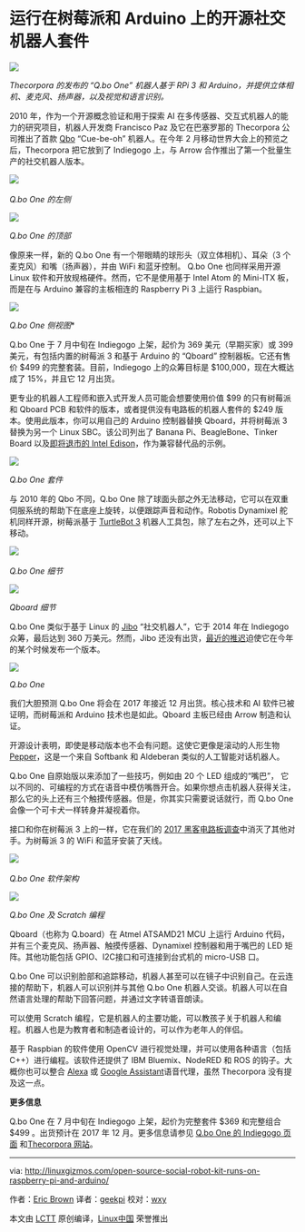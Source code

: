 运行在树莓派和 Arduino 上的开源社交机器人套件
============

![](http://linuxgizmos.com/files/thecorpora_qboone-thm.jpg)

*Thecorpora 的发布的 “Q.bo One” 机器人基于 RPi 3 和 Arduino，并提供立体相机、麦克风、扬声器，以及视觉和语言识别。*

2010 年，作为一个开源概念验证和用于探索 AI 在多传感器、交互式机器人的能力的研究项目，机器人开发商 Francisco Paz 及它在巴塞罗那的 Thecorpora 公司推出了首款 [Qbo][6] “Cue-be-oh” 机器人。在今年 2 月移动世界大会上的预览之后，Thecorpora 把它放到了 Indiegogo 上，与 Arrow 合作推出了第一个批量生产的社交机器人版本。

[![](http://linuxgizmos.com/files/thecorpora_qboone-sm.jpg)][7]   

*Q.bo One 的左侧*

[![](http://linuxgizmos.com/files/thecorpora_qboone2-sm.jpg)][8] 

*Q.bo One 的顶部*

像原来一样，新的 Q.bo One 有一个带眼睛的球形头（双立体相机）、耳朵（3 个麦克风）和嘴（扬声器），并由 WiFi 和蓝牙控制。 Q.bo One 也同样采用开源 Linux 软件和开放规格硬件。然而，它不是使用基于 Intel Atom 的 Mini-ITX 板，而是在与 Arduino 兼容的主板相连的 Raspberry Pi 3 上运行 Raspbian。

[![](http://linuxgizmos.com/files/thecorpora_qboone_side-sm.jpg)][9] 

*Q.bo One 侧视图**

Q.bo One 于 7 月中旬在 Indiegogo 上架，起价为 369 美元（早期买家）或 399 美元，有包括内置的树莓派 3 和基于 Arduino 的 “Qboard” 控制器板。它还有售价 $499 的完整套装。目前，Indiegogo 上的众筹目标是 $100,000，现在大概达成了 15%，并且它 12 月出货。

更专业的机器人工程师和嵌入式开发人员可能会想要使用价值 $99 的只有树莓派和 Qboard PCB 和软件的版本，或者提供没有电路板的机器人套件的 $249 版本。使用此版本，你可以用自己的 Arduino 控制器替换 Qboard，并将树莓派 3 替换为另一个 Linux SBC。该公司列出了 Banana Pi、BeagleBone、Tinker Board 以及[即将退市的 Intel Edison][10]，作为兼容替代品的示例。

[![](http://linuxgizmos.com/files/thecorpora_qboone_kit-sm.jpg)][11] 

*Q.bo One 套件*

与 2010 年的 Qbo 不同，Q.bo One 除了球面头部之外无法移动，它可以在双重伺服系统的帮助下在底座上旋转，以便跟踪声音和动作。Robotis Dynamixel 舵机同样开源，树莓派基于 [TurtleBot 3][23] 机器人工具包，除了左右之外，还可以上下移动。

[![](http://linuxgizmos.com/files/thecorpora_qboone_detail-sm.jpg)][12]   

*Q.bo One 细节*

[![](http://linuxgizmos.com/files/thecorpora_qboone_qboard-sm.jpg)][13] 

*Qboard 细节*

Q.bo One 类似于基于 Linux 的 [Jibo][24] “社交机器人”，它于 2014 年在 Indiegogo 众筹，最后达到 360 万美元。然而，Jibo 还没有出货，[最近的推迟][25]迫使它在今年的某个时候发布一个版本。

![](http://linuxgizmos.com/files/thecorpora_qboone_mouth.jpg)

*Q.bo One*

我们大胆预测 Q.bo One 将会在 2017 年接近 12 月出货。核心技术和 AI 软件已被证明，而树莓派和 Arduino 技术也是如此。Qboard 主板已经由 Arrow 制造和认证。 

开源设计表明，即使是移动版本也不会有问题。这使它更像是滚动的人形生物 [Pepper][14]，这是一个来自 Softbank 和 Aldeberan 类似的人工智能对话机器人。

Q.bo One 自原始版以来添加了一些技巧，例如由 20 个 LED 组成的“嘴巴”， 它以不同的、可编程的方式在语音中模仿嘴唇开合。如果你想点击机器人获得关注，那么它的头上还有三个触摸传感器。但是，你其实只需要说话就行，而 Q.bo One 会像一个可卡犬一样转身并凝视着你。

接口和你在树莓派 3 上的一样，它在我们的 [2017 黑客电路板调查][15]中消灭了其他对手。为树莓派 3 的 WiFi 和蓝牙安装了天线。

[![](http://linuxgizmos.com/files/thecorpora_qboone_arch-sm.jpg)][16]   

*Q.bo One 软件架构*

[![](http://linuxgizmos.com/files/thecorpora_qboone_scratch-sm.jpg)][17] 

*Q.bo One 及 Scratch 编程*

Qboard（也称为 Q.board）在 Atmel ATSAMD21 MCU 上运行 Arduino 代码，并有三个麦克风、扬声器、触摸传感器、Dynamixel 控制器和用于嘴巴的 LED 矩阵。其他功能包括 GPIO、I2C接口和可连接到台式机的 micro-USB 口。

Q.bo One 可以识别脸部和追踪移动，机器人甚至可以在镜子中识别自己。在云连接的帮助下，机器人可以识别并与其他 Q.bo One 机器人交谈。机器人可以在自然语言处理的帮助下回答问题，并通过文字转语音朗读。

可以使用 Scratch 编程，它是机器人的主要功能，可以教孩子关于机器人和编程。机器人也是为教育者和制造者设计的，可以作为老年人的伴侣。

基于 Raspbian 的软件使用 OpenCV 进行视觉处理，并可以使用各种语言（包括 C++）进行编程。该软件还提供了 IBM Bluemix、NodeRED 和 ROS 的钩子。大概你也可以整合 [Alexa][18] 或 [Google Assistant][19]语音代理，虽然 Thecorpora 没有提及这一点。


**更多信息**

Q.bo One 在 7 月中旬在 Indiegogo 上架，起价为完整套件  $369 和完整组合  $499 。出货预计在 2017 年 12 月。更多信息请参见 [Q.bo One 的 Indiegogo 页面][20] 和[Thecorpora 网站][21]。

--------------------------------------------------------------------------------

via: http://linuxgizmos.com/open-source-social-robot-kit-runs-on-raspberry-pi-and-arduino/

作者：[Eric Brown][a]
译者：[geekpi](https://github.com/geekpi)
校对：[wxy](https://github.com/wxy)

本文由 [LCTT](https://github.com/LCTT/TranslateProject) 原创编译，[Linux中国](https://linux.cn/) 荣誉推出

[a]:http://linuxgizmos.com/open-source-social-robot-kit-runs-on-raspberry-pi-and-arduino/
[1]:http://twitter.com/share?url=http://linuxgizmos.com/open-source-social-robot-kit-runs-on-raspberry-pi-and-arduino/&text=Open+source+social+robot+kit+runs+on+Raspberry+Pi+and+Arduino+
[2]:https://plus.google.com/share?url=http://linuxgizmos.com/open-source-social-robot-kit-runs-on-raspberry-pi-and-arduino/
[3]:http://www.facebook.com/sharer.php?u=http://linuxgizmos.com/open-source-social-robot-kit-runs-on-raspberry-pi-and-arduino/
[4]:http://www.linkedin.com/shareArticle?mini=true&url=http://linuxgizmos.com/open-source-social-robot-kit-runs-on-raspberry-pi-and-arduino/
[5]:http://reddit.com/submit?url=http://linuxgizmos.com/open-source-social-robot-kit-runs-on-raspberry-pi-and-arduino/&title=Open%20source%20social%20robot%20kit%20runs%20on%20Raspberry%20Pi%20and%20Arduino
[6]:http://linuxdevices.linuxgizmos.com/open-source-robot-is-all-eyes/
[7]:http://linuxgizmos.com/files/thecorpora_qboone.jpg
[8]:http://linuxgizmos.com/files/thecorpora_qboone2.jpg
[9]:http://linuxgizmos.com/files/thecorpora_qboone_side.jpg
[10]:http://linuxgizmos.com/intel-pulls-the-plug-on-its-joule-edison-and-galileo-boards/
[11]:http://linuxgizmos.com/files/thecorpora_qboone_kit.jpg
[12]:http://linuxgizmos.com/files/thecorpora_qboone_detail.jpg
[13]:http://linuxgizmos.com/files/thecorpora_qboone_qboard.jpg
[14]:http://linuxgizmos.com/worlds-first-emotional-robot-runs-linux/
[15]:http://linuxgizmos.com/2017-hacker-board-survey-raspberry-pi-still-rules-but-x86-sbcs-make-gains/
[16]:http://linuxgizmos.com/files/thecorpora_qboone_arch.jpg
[17]:http://linuxgizmos.com/files/thecorpora_qboone_scratch.jpg
[18]:http://linuxgizmos.com/how-to-add-alexa-to-your-raspberry-pi-3-gizmo/
[19]:http://linuxgizmos.com/free-raspberry-pi-voice-kit-taps-google-assistant-sdk/
[20]:https://www.indiegogo.com/projects/q-bo-one-an-open-source-robot-for-everyone#/
[21]:http://thecorpora.com/
[22]:http://linuxgizmos.com/open-source-social-robot-kit-runs-on-raspberry-pi-and-arduino/
[23]:http://linuxgizmos.com/ubuntu-driven-turtlebot-gets-a-major-rev-with-a-pi-or-joule-in-the-drivers-seat/
[24]:http://linuxgizmos.com/cheery-social-robot-owes-it-all-to-its-inner-linux/
[25]:https://www.slashgear.com/jibo-delayed-to-2017-as-social-robot-hits-more-hurdles-20464725/
